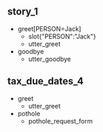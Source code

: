 ## story_1
* greet[PERSON=Jack]
  - slot{"PERSON":"Jack"}
  - utter_greet
* goodbye
  - utter_goodbye

## tax_due_dates_4
* greet
  - utter_greet
* pothole
  - pothole_request_form
